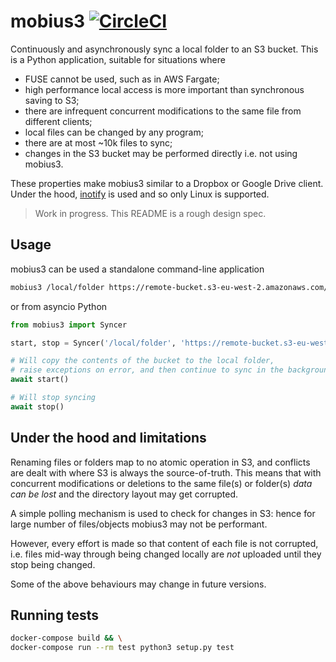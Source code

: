 # mobius3 [![CircleCI](https://circleci.com/gh/uktrade/mobius3.svg?style=svg)](https://circleci.com/gh/uktrade/mobius3)

Continuously and asynchronously sync a local folder to an S3 bucket. This is a Python application, suitable for situations where

- FUSE cannot be used, such as in AWS Fargate;
- high performance local access is more important than synchronous saving to S3;
- there are infrequent concurrent modifications to the same file from different clients;
- local files can be changed by any program;
- there are at most ~10k files to sync;
- changes in the S3 bucket may be performed directly i.e. not using mobius3.

These properties make mobius3 similar to a Dropbox or Google Drive client. Under the hood, [inotify](http://man7.org/linux/man-pages/man7/inotify.7.html) is used and so only Linux is supported.

> Work in progress. This README is a rough design spec.


## Usage

mobius3 can be used a standalone command-line application

```bash
mobius3 /local/folder https://remote-bucket.s3-eu-west-2.amazonaws.com/path/in/bucket
```

or from asyncio Python

```python
from mobius3 import Syncer

start, stop = Syncer('/local/folder', 'https://remote-bucket.s3-eu-west-2.amazonaws.com/path/in/bucket')

# Will copy the contents of the bucket to the local folder,
# raise exceptions on error, and then continue to sync in the background
await start()

# Will stop syncing
await stop()
```


## Under the hood and limitations

Renaming files or folders map to no atomic operation in S3, and conflicts are dealt with where S3 is always the source-of-truth. This means that with concurrent modifications or deletions to the same file(s) or folder(s) _data can be lost_ and the directory layout may get corrupted.

A simple polling mechanism is used to check for changes in S3: hence for large number of files/objects mobius3 may not be performant.

However, every effort is made so that content of each file is not corrupted, i.e. files mid-way through being changed locally are _not_ uploaded until they stop being changed.

Some of the above behaviours may change in future versions.


## Running tests

```bash
docker-compose build && \
docker-compose run --rm test python3 setup.py test
```
